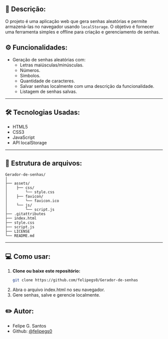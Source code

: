 ## 📌 Descrição:

O projeto é uma aplicação web que gera senhas aleatórias e permite armazená-las no navegador usando `localStorage`. O objetivo é fornecer uma ferramenta simples e offline para criação e gerenciamento de senhas.

## ⚙️ Funcionalidades:

- Geração de senhas aleatórias com:
    - Letras maiúsculas/minúsculas.
    - Números.
    - Símbolos.
    - Quantidade de caracteres.
    - Salvar senhas localmente com uma descrição da funcionalidade.
    - Listagem de senhas salvas.

---

## 🛠️ Tecnologias Usadas:
- HTML5
- CSS3
- JavaScript
- API localStorage

---

## 📂 Estrutura de arquivos:

```text
Gerador-de-senhas/
│
├── assets/
│    ├── css/
│        └── style.css
│    ├── favicon/
│        └── favicon.ico
│    └── js/
│        └── script.js
├── .gitattributes
├── index.html
├── style.css
├── script.js
├── LICENSE
└── README.md

```
---

## 💻 Como usar:

1. **Clone ou baixe este repositório:**
    ```bash
   git clone https://github.com/felipegs0/Gerador-de-senhas
2. Abra o arquivo index.html no seu navegador.
3. Gere senhas, salve e gerencie localmente.

## ✏️ Autor:

- Felipe G. Santos
- Github: <a href="https://github.com/felipegs0/">@felipegs0</a>